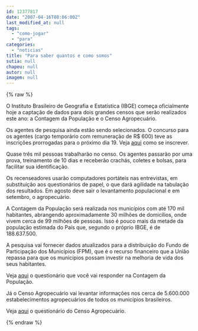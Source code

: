 ```yaml
---
id: 12377817
date: "2007-04-16T08:06:00Z"
last_modified_at: null
tags:
  - "como-jogar"
  - "para"
categories:
  - "noticias"
title: "Para saber quantos e como somos"
sutia: null
chapeu: null
autor: null
imagem: null
---
```

{% raw %}
<p><P>O&nbsp;Instituto Brasileiro de Geografia e Estatística (IBGE)&nbsp;começa oficialmente hoje a&nbsp;captação de dados para dois grandes censos que serão realizados este ano: a Contagem da População e o Censo Agropecuário.</P></p>
<p><P>Os agentes de pesquisa ainda estão&nbsp;sendo selecionados. O concurso para os agentes (cargo temporário&nbsp;com remuneração de R$ 600) teve as inscrições prorrogadas para o próximo dia 19. Veja <A href=\"https://www.ibge.gov.br/home/presidencia/noticias/noticia_visualiza.php?id_noticia=864&amp;id_pagina=1\">aqui</A> como se inscrever.</P></p>
<p><P>Quase três mil pessoas trabalharão no censo. Os agentes passarão por uma prova, treinamento de 10 dias e receberão crachás, coletes e bolsas, para facilitar sua identificação.</P></p>
<p><DIV>Os&nbsp;recenseadores usarão computadores portáteis nas entrevistas, em substituição aos questionários de papel, o que dará agilidade na tabulação dos resultados. Em agosto deve sair o levantamento populacional e em setembro, o agropecuário.</DIV></p>
<p><P>A Contagem da População será realizada nos municípios com até 170 mil habitantes, abrangendo aproximadamente 30 milhões de domicílios, onde vivem cerca de 99 milhões de pessoas. Isso é pouco mais da metade da população estimada do País que, segundo o próprio IBGE, é de <SPAN>188.637.500.</SPAN></P></p>
<p><P>A pesquisa vai fornecer dados atualizados para a distribuição do Fundo de Participação dos Municípios (FPM), que é o recurso financeiro que a União repassa para que os municípios possam investir na melhoria de vida dos seus habitantes. </P></p>
<p><P>Veja <A href=\"https://censos2007.ibge.gov.br/quest_contagem.pdf\">aqui</A> o questionário que você vai responder na Contagem da População.</P></p>
<p><P>Já o&nbsp;Censo Agropecuário vai levantar informações nos cerca de 5.600.000 estabelecimentos agropecuários de todos os municípios brasileiros. </P></p>
<p><P>Veja <A href=\"https://censos2007.ibge.gov.br/dic_agro.pdf\">aqui</A> o questionário do Censo Agropecuário.</P> </p>
{% endraw %}
